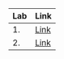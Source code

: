|Lab|Link|
|---|:-----|
|1.|[Link](https://github.com/denyshut/Labs/tree/main/Lab_1)|
|2.|[Link](https://github.com/denyshut/Labs/tree/main/lab2)|
